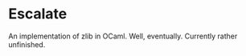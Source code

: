Escalate
========

An implementation of zlib in OCaml. Well, eventually. Currently rather unfinished.